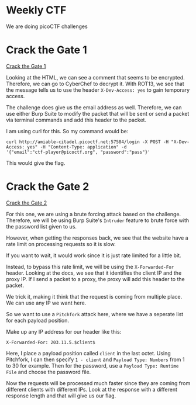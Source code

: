# Weekly CTF
We are doing picoCTF challenges

# Crack the Gate 1
[Crack the Gate 1](https://play.picoctf.org/practice/challenge/520?page=1&search=crack%20)

Looking at the HTML, we can see a comment that seems to be encrypted. Therefore, we can go to CyberChef to decrypt it. With ROT13, we see that the message tells us to use the header `X-Dev-Access: yes` to gain temporary access.

The challenge does give us the email address as well. Therefore, we can use either Burp Suite to modify the packet that will be sent or send a packet via terminal commands and add this header to the packet.

I am using curl for this. So my command would be:

    curl http://amiable-citadel.picoctf.net:57584/login -X POST -H "X-Dev-Access: yes" -H "Content-Type: application" -d 
    '{"email":"ctf-player@picoctf.org", "password":"pass"}'

This would give the flag.
# Crack the Gate 2
[Crack the Gate 2](https://play.picoctf.org/practice/challenge/521?page=1&search=crack%20)

For this one, we are using a brute forcing attack based on the challenge. Therefore, we will be using Burp Suite's `Intruder` feature
to brute force with the password list given to us. 

However, when getting the responses back, we see that the website have a rate limit on processing requests so it is slow.

If you want to wait, it would work since it is just rate limited for a little bit. 

Instead, to bypass this rate limit, we will be using the `X-Forwarded-For` header. Looking at the docs, we see that it identifies the client IP and the proxy IP. If I send a packet to a proxy, the proxy will add this header to the packet.

We trick it, making it think that the request is coming from multiple place. We can use any IP we want here.

So we want to use a `Pitchfork` attack here, where we have a seperate list for each payload position.

Make up any IP address for our header like this:

    X-Forwarded-For: 203.11.5.$client$ 

Here, I place a payload position called `client` in the last octet. Using Pitchfork, I can then specify `1 - client` and `Payload Type: Numbers` from 1 to 30 for example. Then for the password, use a `Payload Type: Runtime File` and choose the password file. 

Now the requests will be processed much faster since they are coming from different clients with different IPs. Look at the response
with a different response length and that will give us our flag. 